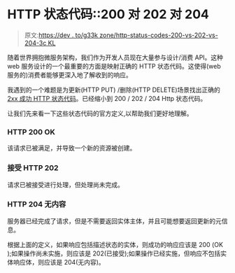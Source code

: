 # HTTP 状态代码::200 对 202 对 204

> 原文:[https://dev . to/g33k zone/http-status-codes-200-vs-202-vs-204-3c KL](https://dev.to/g33kzone/http-status-codes-200-vs-202-vs-204-3ckl)

随着世界拥抱微服务架构，我们作为开发人员现在大量参与设计/消费 API。这种 web 服务设计的一个最重要的方面是映射正确的 HTTP 状态代码。这使得(web 服务的)消费者能够更深入地了解收到的响应。

我遇到的一个难题是为更新(HTTP PUT) /删除(HTTP DELETE)场景找出正确的 [2xx 成功 HTTP 状态代码](https://en.wikipedia.org/wiki/List_of_HTTP_status_codes#2xx_Success)。已经缩小到 200 / 202 / 204 Http 状态代码。

让我们先来看一下这些状态代码的官方定义,以帮助我们更好地理解。

### HTTP 200 OK

该请求已被满足，并导致一个新的资源被创建。

### 接受 HTTP 202

请求已被接受进行处理，但处理尚未完成。

### HTTP 204 无内容

服务器已经完成了请求，但是不需要返回实体主体，并且可能想要返回更新的元信息。

根据上面的定义，如果响应包括描述状态的实体，则成功的响应应该是 200 (OK );如果操作尚未实施，则应该是 202(已接受);如果操作已经实施，但响应不包括实体响应体，则应该是 204(无内容)。